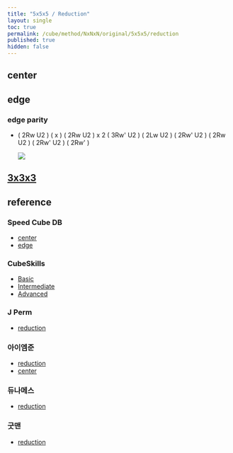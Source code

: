 ```yaml
---
title: "5x5x5 / Reduction"
layout: single
toc: true
permalink: /cube/method/NxNxN/original/5x5x5/reduction
published: true
hidden: false
---
```


<head>
  <base target="_blank">
</head>



## center



## edge

### edge parity

- ( 2Rw U2 ) ( x ) ( 2Rw U2 ) x 2 ( 3Rw' U2 ) ( 2Lw U2 ) ( 2Rw' U2 ) ( 2Rw U2 ) ( 2Rw' U2 ) ( 2Rw' )

  <a href="https://alpha.twizzle.net/edit/?puzzle=5x5x5&stickering=OLL&setup-anchor=end&alg=%282Rw+U2%27%29+x+%282Rw+U2%27%292+%283Rw%27+U2%27%29+%282Lw+U2%27%29+%282Rw%27+U2%27%29+%282Rw+U2%27%29+%282Rw%27+U2%27%29+2Rw%27">
    <img src="https://user-images.githubusercontent.com/92285528/216072271-84bf9595-4c53-473c-b757-80ccc0a244e0.png">
  </a>



## [3x3x3](/cube/method/NxNxN/original/3x3x3#method)



## reference

### Speed Cube DB

- [center](https://speedcubedb.com/a/5x5/L2C)
- [edge](https://speedcubedb.com/a/5x5/L2E)

### CubeSkills

- [Basic](https://www.cubeskills.com/tutorials/beginners-method-for-solving-the-5x5-cube)
- [Intermediate](https://www.cubeskills.com/tutorials/intermediate-5x5-tips-and-techniques)
- [Advanced](https://www.cubeskills.com/tutorials/advanced-5x5-tips-and-techniques)

### J Perm

- [reduction](https://jperm.net/5x5)

### 아이엠준

- [reduction](https://youtu.be/wU1Gj2ruEIQ)
- [center](https://youtu.be/4ViuGBx14zg)

### 듀나메스

- [reduction](https://youtu.be/OQ9MCWMD7zE)

### 굿맨

- [reduction](https://youtu.be/mDoJl1twvVc)
